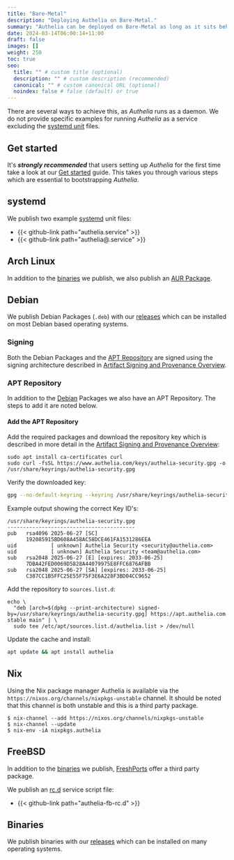 ```yaml
---
title: "Bare-Metal"
description: "Deploying Authelia on Bare-Metal."
summary: "Authelia can be deployed on Bare-Metal as long as it sits behind a proxy."
date: 2024-03-14T06:00:14+11:00
draft: false
images: []
weight: 250
toc: true
seo:
  title: "" # custom title (optional)
  description: "" # custom description (recommended)
  canonical: "" # custom canonical URL (optional)
  noindex: false # false (default) or true
---
```


There are several ways to achieve this, as *Authelia* runs as a daemon. We do not provide specific examples for running
*Authelia* as a service excluding the [systemd unit](#systemd) files.

## Get started

It's __*strongly recommended*__ that users setting up *Authelia* for the first time take a look at our
[Get started](../prologue/get-started.md) guide. This takes you through various steps which are essential to
bootstrapping *Authelia*.

## systemd

We publish two example [systemd] unit files:

* {{< github-link path="authelia.service" >}}
* {{< github-link path="authelia@.service" >}}

## Arch Linux

In addition to the [binaries](#binaries) we publish, we also publish an
[AUR Package](https://aur.archlinux.org/packages/authelia).

## Debian

We publish Debian Packages (`.deb`) with our [releases] which can be installed
on most Debian based operating systems.

### Signing

Both the Debian Packages and the [APT Repository](#apt-repository) are signed using the signing architecture described
in [Artifact Signing and Provenance Overview](../../overview/security/artifact-signing-and-provenance.md).

### APT Repository

In addition to the [Debian](#debian) Packages we also have an APT Repository. The steps to add it are noted below.

#### Add the APT Repository

Add the required packages and download the repository key which is described in more detail in the
[Artifact Signing and Provenance Overview](../../overview/security/artifact-signing-and-provenance.md):

```shell
sudo apt install ca-certificates curl
sudo curl -fsSL https://www.authelia.com/keys/authelia-security.gpg -o /usr/share/keyrings/authelia-security.gpg
```

Verify the downloaded key:

```bash
gpg --no-default-keyring --keyring /usr/share/keyrings/authelia-security.gpg --list-keys --with-subkey-fingerprint
```

Example output showing the correct Key ID's:

```
/usr/share/keyrings/authelia-security.gpg
-----------------------------------------
pub   rsa4096 2025-06-27 [SC]
      192085915BD608A458AC58DCE461FA1531286EEA
uid           [ unknown] Authelia Security <security@authelia.com>
uid           [ unknown] Authelia Security <team@authelia.com>
sub   rsa2048 2025-06-27 [E] [expires: 2033-06-25]
      7DBA42FED0069D5828A44079975E8FFC6876AFBB
sub   rsa2048 2025-06-27 [SA] [expires: 2033-06-25]
      C387CC1B5FFC25E55F75F3E6A228F3BD04CC9652
```

Add the repository to `sources.list.d`:

```shell
echo \
  "deb [arch=$(dpkg --print-architecture) signed-by=/usr/share/keyrings/authelia-security.gpg] https://apt.authelia.com stable main" | \
  sudo tee /etc/apt/sources.list.d/authelia.list > /dev/null
```

Update the cache and install:

```bash
apt update && apt install authelia
```

## Nix

Using the Nix package manager Authelia is available via the `https://nixos.org/channels/nixpkgs-unstable` channel. It
should be noted that this channel is both unstable and this is a third party package.

```shell
$ nix-channel --add https://nixos.org/channels/nixpkgs-unstable
$ nix-channel --update
$ nix-env -iA nixpkgs.authelia
```

## FreeBSD

In addition to the [binaries](#binaries) we publish, [FreshPorts](https://www.freshports.org/www/authelia/) offer a
third party package.

We publish an [rc.d](https://docs.freebsd.org/en/articles/rc-scripting/) service script file:

* {{< github-link path="authelia-fb-rc.d" >}}

## Binaries

We publish binaries with our [releases] which can be installed on many operating systems.

[releases]: https://github.com/authelia/authelia/releases
[systemd]: https://systemd.io/
